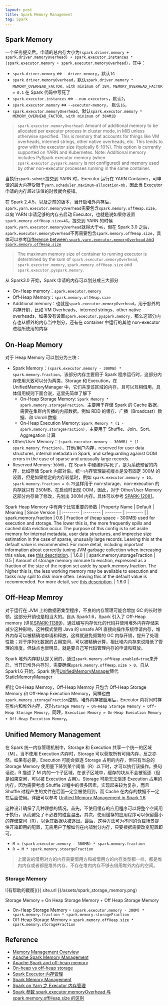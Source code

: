 ```yaml
---
layout: post
title: Spark Memory Management
tag: Spark
---
```


## Spark Memory

一个任务提交后，申请的总内存大小为`(spark.driver.memory + spark.driver.memoryOverhead) + spark.executor.instances * (spark.executor.memory + spark.executor.memoryOverhead)`，其中：
* `spark.driver.memory` <=> `--driver-memory`，默认`1G`
* `spark.driver.memoryOverhead`，默认`spark.driver.memory * MEMORY_OVERHEAD_FACTOR, with minimum of 384`，`MEMORY_OVERHEAD_FACTOR = 0.1` 在 Spark 代码中写死了
* `spark.executor.instances` <=> `--num-executors`，默认`2`，
* `spark.executor.memory` <=> `--executor-memory`， 默认`1G`，
* `spark.executor.memoryOverhead`，默认`spark.executor.memory * MEMORY_OVERHEAD_FACTOR, with minimum of 384MiB`

> `spark.executor.memoryOverhead`: Amount of additional memory to be allocated per executor process in cluster mode, in MiB unless otherwise specified. This is memory that accounts for things like VM overheads, interned strings, other native overheads, etc. This tends to grow with the executor size (typically 6-10%). This option is currently supported on YARN and Kubernetes. Note: Additional memory includes PySpark executor memory (when `spark.executor.pyspark.memory` is not configured) and memory used by other non-executor processes running in the same container. 

当执行`spark-submit`提交到 YARN 时，Executor 运行在 YARN Container，可申请的最大内存受限于`yarn.scheduler.maximum-allocation-mb`，因此当 Executor 申请的内存超过该值的时候就会报错。

在 Spark 2.4.5，以及之前的版本，当开启堆外内存后，`spark.yarn.executor.memoryOverhead`需要包含`spark.memory.offHeap.size`，以向 YARN 申请足够的内存去启动 Executor，也就是说如果你设置`spark.memory.offHeap.size=4G`，提交到 YARN 的时候`spark.yarn.executor.memoryOverhead`就得大于`4G`，但在 Spark 3.0 之后，`spark.executor.memoryOverhead`不再需要包含`spark.memory.offHeap.size`，具体可以参考[Difference between `spark.yarn.executor.memoryOverhead` and `spark.memory.offHeap.size`](https://stackoverflow.com/a/61723456/6470969)

> The maximum memory size of container to running executor is determined by the sum of `spark.executor.memoryOverhead`, `spark.executor.memory`, `spark.memory.offHeap.size` and `spark.executor.pyspark.memory`.

从 Spark3.0 开始，Spark 申请的内存可以划分成三大部分
* On-Heap memory：`spark.executor.memory`
* Off-Heap Memory：`spark.memory.offHeap.size`
* Additional memory：也就是`spark.executor.memoryOverhead`，用于额外的内存开销，比如 VM Overheads、interned strings、other native overheads，如果没有设置`spark.executor.pyspark.memory`，那么这部分内存也从额外的内存当中划分，还有在 container 中运行的其他 non-executor 进程所使用的内存

## On-Heap Memory
对于 Heap Memory 可以划分为三块：
* Spark Memory：`(spark.executor.memory - 300MB) * spark.memory.fraction`，该部分内存主要用于 Spark 程序运行时，这部分内存使用大致可以分为两类，Storage 和 Execution，在 UnifiedMemoryManager 中，它们共享该区域的内存，且可以互相借用，具体借用规则下面会说，这里先简单了解下
    * On-Heap Storage Memory: `Spark Memory * spark.memory.storageFraction`，主要用于存储 Spark 的 Cache 数据，需要在集群内传播的内部数据。例如 RDD 的缓存、广播（Broadcast）数据、和 Unroll 数据
    * On-Heap Execution Memory: `Spark Memory * (1 - spark.memory.storageFraction)`，主要用于 Shuffle、Join、Sort、Aggregation 计算
* Other/User Memory：`(spark.executor.memory - 300MB) * (1 - spark.memory.fraction)`，其他/用户内存，reserved for user data structures, internal metadata in Spark, and safeguarding against OOM errors in the case of sparse and unusually large records.
* Reserved Memory: `300MB`，在 Spark 中硬编码写死了，是为系统预留的内存，比如存储 Spark 内部对象。统一内存管理最初版本是没有固定 300M 的设置，但是如果给定的内存较低时，例如 `spark.executor.memory = 1G`，`spark.memory.fraction = 0.75`这样用于 non-storage、non-execution 的内存就只有 250MB，在启动时出现 OOM，因此，对于 Other/User Memory 这部分内存做了修改，先划出 300M 内存。具体可以参考 [SPARK-12081](https://issues.apache.org/jira/browse/SPARK-12081)。

Spark Heap Memory 中有两个比较重要的参数
| Property Name | Default | Meaning | Since Version |
| :-------- | :-------- | :-------- | :-------- |
| spark.memory.fraction | 0.6 | Fraction of (heap space - 300MB) used for execution and storage. The lower this is, the more frequently spills and cached data eviction occur. The purpose of this config is to set aside memory for internal metadata, user data structures, and imprecise size estimation in the case of sparse, unusually large records. Leaving this at the default value is recommended. For more detail, including important information about correctly tuning JVM garbage collection when increasing this value, see [this description](http://spark.apache.org/docs/latest/tuning.html#memory-management-overview). | 1.6.0 | 
| spark.memory.storageFraction | 0.5 | Amount of storage memory immune to eviction, expressed as a fraction of the size of the region set aside by spark.memory.fraction. The higher this is, the less working memory may be available to execution and tasks may spill to disk more often. Leaving this at the default value is recommended. For more detail, see [this description](http://spark.apache.org/docs/latest/tuning.html#memory-management-overview). | 1.6.0 | 

## Off-Heap Memroy
对于运行在 JVM 上的数据密集型程序，不良的内存管理可能会增加 GC 的长时停顿，这部分开销也是相当大的。自从 Spark1.6，Spark 引入了 Off-Heap memory (详见[SPARK-11389](https://issues.apache.org/jira/browse/SPARK-11389))，通过编写内存优化的代码并使用堆外内存存储来减少这种影响，这种模式使用 Java 的 unsafe API 直接向操作系统申请内存，堆外内存可以被精确地申请和释放，这样就避免频繁的 GC 内存开销，提升了处理性能；对于序列化数据的占用空间，可以被精确计算，相比堆内内存来说降低了管理的难度。但缺点也很明显，就是要自己写代码管理内存的申请和释放。

Spark 堆外内存默认是关闭的，通过`spark.memory.offHeap.enabled=true`来开启，当开启堆外内存时，需要确保`spark.memory.offHeap.size > 0`，自从 Spark1.6 开始，Spark 使用[UnifiedMemoryManager](https://github.com/apache/spark/blob/branch-3.1/core/src/main/scala/org/apache/spark/memory/ExecutionMemoryPool.scala)替代[StaticMemoryManager](https://github.com/apache/spark/blob/branch-1.6/core/src/main/scala/org/apache/spark/memory/StaticMemoryManager.scala)

相比 On-Heap Memroy，Off-Heap Memroy 只包含 Off-Heap Storage Memory 和 Off-Heap Execution Memory，同样也由`spark.memory.storageFraction`控制，堆外内存被启用后，Executor 内将同时存在堆内和堆外内存，这时`Storage Memory = On-Heap Storage Memory + Off-Heap Storage Memory`，同理，`Execution Memory = On-Heap Execution Memory + Off-Heap Execution Memory`。

## Unified Memory Management
在 Spark 统一内存管理机制中，Storage 和 Execution 共享一个统一的区域（M）。当不使用 Execution 内存时，Storage 可以获取所有可用内存，反之亦然。如果有必要，Execution 可能会驱逐 Storage 占用的内存，但只有当总的 Storage Memory 使用量下降到某个阈值（R）以下时，才可以执行该操作。换句话说，R 描述了 M 内的一个子区域，在该子区域中，缓存的块从不会被驱逐（但是如果空闲，可以被 Execution 占用）。Storage 可能无法驱逐 Execution 占用的内存，因为需要考虑 Shuffle 过程中的很多因素，实现起来较为复杂，而且 Shuffle 过程产生的文件在后面一定会被使用到，而 Cache 在内存的数据不一定在后面使用。详细可以参考 [Unified Memory Management in Spark 1.6](https://www.linuxprobe.com/wp-content/uploads/2017/04/unified-memory-management-spark-10000.pdf)

这种设计确保了几种理想的情况。首先，不使用缓存的应用程序可以将整个空间用于执行，从而避免了不必要的磁盘溢出。其次，使用缓存的应用程序可以保留最小的存储空间（R），以免其数据块被逐出。最后，这种方法可为不同的负载场景提供开箱即用的配置，无需用户了解如何在内部划分内存，只要根据需要改变配置即可。

* `M = (spark.executor.memory - 300MB) * spark.memory.fraction`
* `R = M * spark.memory.stoargeFraction`

> 上面说的借用对方的内存需要借用方和被借用方的内存类型都一样，都是堆内内存或者都是堆外内存，不存在堆内内存不够去借用堆外内存的空间。

### Storage Memory
![有帮助的截图]({{ site.url }}/assets/spark_storage_memory.png)

Storage Memory = On Heap Storage Memory + Off Heap Storage Memory
* On-Heap Storage Memory = `(spark.executor.memory - 300M) * spark.memory.fraction * spark.memory.storageFraction`
* Off-Heap Storage Memory = `spark.memory.offHeap.size * spark.memory.storageFraction`


## Reference
* [Memory Management Overview](https://spark.apache.org/docs/latest/tuning.html#memory-management-overview)
* [Apache Spark Memory Management](https://medium.com/analytics-vidhya/apache-spark-memory-management-49682ded3d42)
* [Apache Spark and off-heap memory](https://www.waitingforcode.com/apache-spark/apache-spark-off-heap-memory/read)
* [On-heap vs off-heap storage](https://www.waitingforcode.com/off-heap/on-heap-off-heap-storage/read)
* [Spark Executor 内存管理](http://arganzheng.life/spark-executor-memory-management.html)
* [Spark Memory Management](https://0x0fff.com/spark-memory-management/)
* [Spark on Yarn 之 Executor 内存管理](https://www.jianshu.com/p/10e91ace3378)
* [Spark 参数 spark.executor.memoryOverhead 与 spark.memory.offHeap.size 的区别](https://blog.csdn.net/lquarius/article/details/106698097)